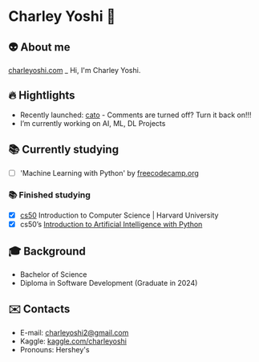 # Charley Yoshi 🎈

## 👽 About me  
[charleyoshi.com](https://charleyoshi.com/) _
Hi, I'm Charley Yoshi.

## 🔥 Hightlights
- Recently launched: [cato](https://catoapp.com) - Comments are turned off? Turn it back on!!!
- I’m currently working on AI, ML, DL Projects
<!-- - 👯 I’m looking to collaborate on Python Project -->

## 📚 Currently studying 
  - [ ] 'Machine Learning with Python' by [freecodecamp.org](https://www.freecodecamp.org/)

### 📚 Finished studying
  - [x] [cs50](https://cs50.harvard.edu/x/2021/) Introduction to Computer Science | Harvard University 
  - [x] cs50’s [Introduction to Artificial Intelligence with Python](https://cs50.harvard.edu/ai/2020/)

## 🎓 Background
  - Bachelor of Science
  - Diploma in Software Development (Graduate in 2024)

## :envelope: Contacts
- E-mail: charleyoshi2@gmail.com
- Kaggle: [kaggle.com/charleyoshi](https://www.kaggle.com/charleyoshi)
- Pronouns: Hershey's











<!--
**charleyoshi/charleyoshi** is a ✨ _special_ ✨ repository because its `README.md` (this file) appears on your GitHub profile.
-->
